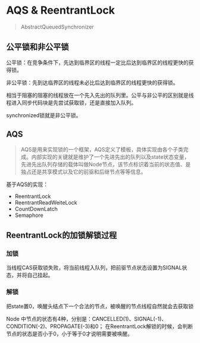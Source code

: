 # AQS & ReentrantLock

> AbstractQueuedSynchronizer

## 公平锁和非公平锁

公平锁：在竞争条件下，先达到临界区的线程一定比后达到临界区的线程更快的获得锁。

非公平锁：先到达临界区的线程未必比后达到临界区的线程更快的获得锁。

相当于阻塞的阻塞的线程放在一个先入先出的队列里。公平与非公平的区别就是线程进入同步代码块是先尝试获取锁，还是直接加入队列。

synchronized锁就是非公平锁。

## AQS

> AQS是用来实现锁的一个框架，AQS定义了模板，具体实现由各个子类完成。内部实现的关键就是维护了一个先进先出的队列以及state状态变量，先进先出队列存储的载体叫做Node节点，该节点标识着当前的状态值、是独占还是共享模式以及它的前驱和后继节点等等信息。

基于AQS的实现：
- ReentrantLock
- ReentrantReadWeiteLock
- CountDownLatch
- Semaphore

## ReentrantLock的加锁解锁过程

### 加锁

当线程CAS获取锁失败，将当前线程入队列，把前驱节点状态设置为SIGNAL状态，并将自己挂起。

### 解锁

把state置0，唤醒头结点下一个合法的节点，被唤醒的节点线程自然就会去获取锁

Node 中节点的状态有4种，分别是：CANCELLED(1)、SIGNAL(-1)、CONDITION(-2)、PROPAGATE(-3)和0；
在ReentrantLock解锁的时候，会判断节点的状态是否小于0，小于等于0才说明需要被唤醒。




